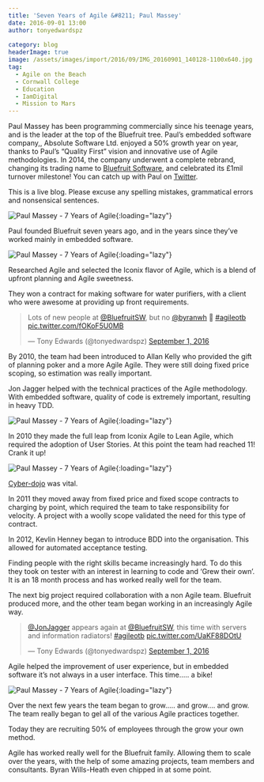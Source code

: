 ```yaml
---
title: 'Seven Years of Agile &#8211; Paul Massey'
date: 2016-09-01 13:00
author: tonyedwardspz
  
category: blog
headerImage: true
image: /assets/images/import/2016/09/IMG_20160901_140128-1100x640.jpg
tag:
  - Agile on the Beach
  - Cornwall College
  - Education
  - IamDigital
  - Mission to Mars
---
```

<span style="font-weight: 400;">Paul Massey has been programming commercially since his teenage years, and is the leader at the top of the Bluefruit tree. Paul’s embedded software company,, Absolute Software Ltd. enjoyed a 50% growth year on year, thanks to Paul’s “Quality First” vision and innovative use of Agile methodologies. In 2014, the company underwent a complete rebrand, changing its trading name to </span>[<span style="font-weight: 400;">Bluefruit Software</span>](http://www.bluefruit.co.uk/)<span style="font-weight: 400;">, and celebrated its £1mil turnover milestone! You can catch up with Paul on </span>[<span style="font-weight: 400;">Twitter</span>](https://twitter.com/paulgmassey)<span style="font-weight: 400;">.</span>

<!--more-->

<span style="font-weight: 400;">This is a live blog. Please excuse any spelling mistakes, grammatical errors and nonsensical sentences.</span>

![Paul Massey - 7 Years of Agile](/assets/images/import/2016/09/IMG_20160901_143525.jpg){:loading="lazy"}

Paul founded Bluefruit seven years ago, and in the years since they&#8217;ve worked mainly in embedded software.

![Paul Massey - 7 Years of Agile](/assets/images/import/2016/09/IMG_20160901_140-1100x640.jpg){:loading="lazy"}

Researched Agile and selected the Iconix flavor of Agile, which is a blend of upfront planning and Agile sweetness.

They won a contract for making software for water purifiers, with a client who were awesome at providing up front requirements.

<blockquote class="twitter-tweet" data-lang="en">
  <p dir="ltr" lang="en">
    Lots of new people at <a href="https://twitter.com/BluefruitSW">@BluefruitSW</a>, but no <a href="https://twitter.com/byranwh">@byranwh</a> 🙁 <a href="https://twitter.com/hashtag/agileotb?src=hash">#agileotb</a> <a href="https://t.co/fOKoF5U0MB">pic.twitter.com/fOKoF5U0MB</a>
  </p>

  <p>
    — Tony Edwards (@tonyedwardspz) <a href="https://twitter.com/tonyedwardspz/status/771333830980534272">September 1, 2016</a>
  </p>
</blockquote>

By 2010, the team had been introduced to Allan Kelly who provided the gift of planning poker and a more Agile Agile. They were still doing fixed price scoping, so estimation was really important.

Jon Jagger helped with the technical practices of the Agile methodology. With embedded software, quality of code is extremely important, resulting in heavy TDD.

![Paul Massey - 7 Years of Agile](/assets/images/import/2016/09/IMG_20160901_141125.jpg){:loading="lazy"}

In 2010 they made the full leap from Iconix Agile to Lean Agile, which required the adoption of User Stories. At this point the team had reached 11! Crank it up!

![Paul Massey - 7 Years of Agile](/assets/images/import/2016/09/IMG_20160901_141401.jpg){:loading="lazy"}

[Cyber-dojo](http://cyber-dojo.org/) was vital.

In 2011 they moved away from fixed price and fixed scope contracts to charging by point, which required the team to take responsibility for velocity. A project with a woolly scope validated the need for this type of contract.

In 2012, Kevlin Henney began to introduce BDD into the organisation. This allowed for automated acceptance testing.

Finding people with the right skills became increasingly hard. To do this they took on tester with an interest in learning to code and &#8216;Grew their own&#8217;. It is an 18 month process and has worked really well for the team.

The next big project required collaboration with a non Agile team. Bluefruit produced more, and the other team began working in an increasingly Agile way.

<blockquote class="twitter-tweet" data-lang="en">
  <p dir="ltr" lang="en">
    <a href="https://twitter.com/JonJagger">@JonJagger</a> appears again at <a href="https://twitter.com/BluefruitSW">@BluefruitSW</a>, this time with servers and information radiators! <a href="https://twitter.com/hashtag/agileotb?src=hash">#agileotb</a> <a href="https://t.co/UaKF88DOtU">pic.twitter.com/UaKF88DOtU</a>
  </p>

  <p>
    — Tony Edwards (@tonyedwardspz) <a href="https://twitter.com/tonyedwardspz/status/771337817943334913">September 1, 2016</a>
  </p>
</blockquote>

Agile helped the improvement of user experience, but in embedded software it&#8217;s not always in a user interface. This time&#8230;.. a bike!

![Paul Massey - 7 Years of Agile](/assets/images/import/2016/09/IMG_20160901_142452-1000x750.jpg){:loading="lazy"}

Over the next few years the team began to grow&#8230;.. and grow&#8230;. and grow. The team really began to gel all of the various Agile practices together.

Today they are recruiting 50% of employees through the grow your own method.

Agile has worked really well for the Bluefruit family. Allowing them to scale over the years, with the help of some amazing projects, team members and consultants. Byran Wills-Heath even chipped in at some point.
